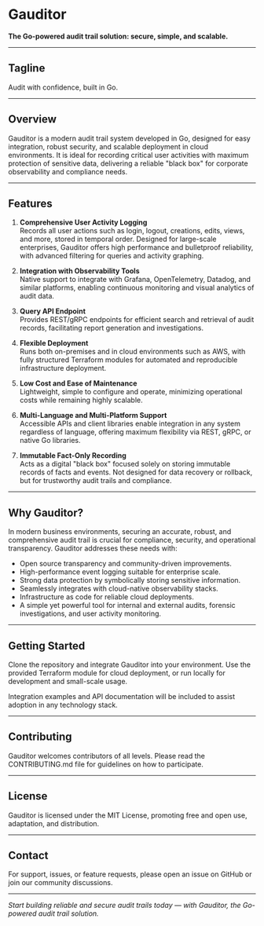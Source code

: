 # Gauditor

**The Go-powered audit trail solution: secure, simple, and scalable.**

---

## Tagline

Audit with confidence, built in Go.

---

## Overview

Gauditor is a modern audit trail system developed in Go, designed for easy integration, robust security, and scalable deployment in cloud environments. It is ideal for recording critical user activities with maximum protection of sensitive data, delivering a reliable "black box" for corporate observability and compliance needs.

---

## Features

1. **Comprehensive User Activity Logging**  
   Records all user actions such as login, logout, creations, edits, views, and more, stored in temporal order. Designed for large-scale enterprises, Gauditor offers high performance and bulletproof reliability, with advanced filtering for queries and activity graphing.

2. **Integration with Observability Tools**  
   Native support to integrate with Grafana, OpenTelemetry, Datadog, and similar platforms, enabling continuous monitoring and visual analytics of audit data.

3. **Query API Endpoint**  
   Provides REST/gRPC endpoints for efficient search and retrieval of audit records, facilitating report generation and investigations.

4. **Flexible Deployment**  
   Runs both on-premises and in cloud environments such as AWS, with fully structured Terraform modules for automated and reproducible infrastructure deployment.

5. **Low Cost and Ease of Maintenance**  
   Lightweight, simple to configure and operate, minimizing operational costs while remaining highly scalable.

6. **Multi-Language and Multi-Platform Support**  
   Accessible APIs and client libraries enable integration in any system regardless of language, offering maximum flexibility via REST, gRPC, or native Go libraries.

7. **Immutable Fact-Only Recording**  
   Acts as a digital "black box" focused solely on storing immutable records of facts and events. Not designed for data recovery or rollback, but for trustworthy audit trails and compliance.

---

## Why Gauditor?

In modern business environments, securing an accurate, robust, and comprehensive audit trail is crucial for compliance, security, and operational transparency. Gauditor addresses these needs with:

- Open source transparency and community-driven improvements.
- High-performance event logging suitable for enterprise scale.
- Strong data protection by symbolically storing sensitive information.
- Seamlessly integrates with cloud-native observability stacks.
- Infrastructure as code for reliable cloud deployments.
- A simple yet powerful tool for internal and external audits, forensic investigations, and user activity monitoring.

---

## Getting Started

Clone the repository and integrate Gauditor into your environment. Use the provided Terraform module for cloud deployment, or run locally for development and small-scale usage.

Integration examples and API documentation will be included to assist adoption in any technology stack.

---

## Contributing

Gauditor welcomes contributors of all levels. Please read the CONTRIBUTING.md file for guidelines on how to participate.

---

## License

Gauditor is licensed under the MIT License, promoting free and open use, adaptation, and distribution.

---

## Contact

For support, issues, or feature requests, please open an issue on GitHub or join our community discussions.

---

*Start building reliable and secure audit trails today — with Gauditor, the Go-powered audit trail solution.*

